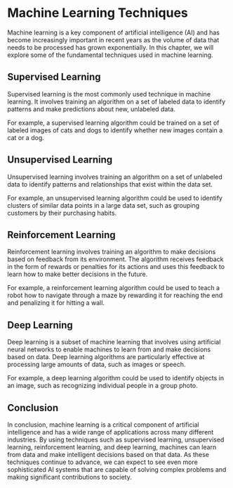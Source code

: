 Machine Learning Techniques
==============================================================================================

Machine learning is a key component of artificial intelligence (AI) and has become increasingly important in recent years as the volume of data that needs to be processed has grown exponentially. In this chapter, we will explore some of the fundamental techniques used in machine learning.

Supervised Learning
-------------------

Supervised learning is the most commonly used technique in machine learning. It involves training an algorithm on a set of labeled data to identify patterns and make predictions about new, unlabeled data.

For example, a supervised learning algorithm could be trained on a set of labeled images of cats and dogs to identify whether new images contain a cat or a dog.

Unsupervised Learning
---------------------

Unsupervised learning involves training an algorithm on a set of unlabeled data to identify patterns and relationships that exist within the data set.

For example, an unsupervised learning algorithm could be used to identify clusters of similar data points in a large data set, such as grouping customers by their purchasing habits.

Reinforcement Learning
----------------------

Reinforcement learning involves training an algorithm to make decisions based on feedback from its environment. The algorithm receives feedback in the form of rewards or penalties for its actions and uses this feedback to learn how to make better decisions in the future.

For example, a reinforcement learning algorithm could be used to teach a robot how to navigate through a maze by rewarding it for reaching the end and penalizing it for hitting a wall.

Deep Learning
-------------

Deep learning is a subset of machine learning that involves using artificial neural networks to enable machines to learn from and make decisions based on data. Deep learning algorithms are particularly effective at processing large amounts of data, such as images or speech.

For example, a deep learning algorithm could be used to identify objects in an image, such as recognizing individual people in a group photo.

Conclusion
----------

In conclusion, machine learning is a critical component of artificial intelligence and has a wide range of applications across many different industries. By using techniques such as supervised learning, unsupervised learning, reinforcement learning, and deep learning, machines can learn from data and make intelligent decisions based on that data. As these techniques continue to advance, we can expect to see even more sophisticated AI systems that are capable of solving complex problems and making significant contributions to society.
